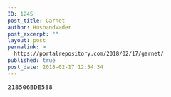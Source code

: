 ```yaml
---
ID: 1245
post_title: Garnet
author: HusbandVader
post_excerpt: ""
layout: post
permalink: >
  https://portalrepository.com/2018/02/17/garnet/
published: true
post_date: 2018-02-17 12:54:34
---
```

<pre>218506BDE588</pre>